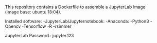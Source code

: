 This repository contains a Dockerfile to assemble a JupyterLab image (image base: ubuntu 18:04). 

Installed software:
  -JupyterLab/Jupyternotebook:
  -Anaconda:
  -Python3
  -Opencv
  -Tensorflow
  -R
  -rsimmer
  
JupyterLab Password : jupyter.123
  
